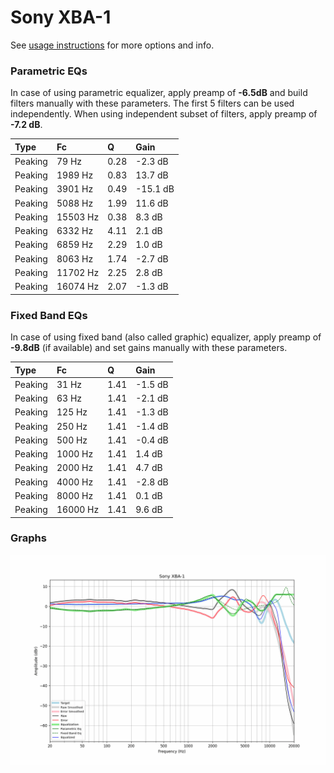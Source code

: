 # Sony XBA-1
See [usage instructions](https://github.com/jaakkopasanen/AutoEq#usage) for more options and info.

### Parametric EQs
In case of using parametric equalizer, apply preamp of **-6.5dB** and build filters manually
with these parameters. The first 5 filters can be used independently.
When using independent subset of filters, apply preamp of **-7.2 dB**.

| Type    | Fc       |    Q | Gain     |
|:--------|:---------|:-----|:---------|
| Peaking | 79 Hz    | 0.28 | -2.3 dB  |
| Peaking | 1989 Hz  | 0.83 | 13.7 dB  |
| Peaking | 3901 Hz  | 0.49 | -15.1 dB |
| Peaking | 5088 Hz  | 1.99 | 11.6 dB  |
| Peaking | 15503 Hz | 0.38 | 8.3 dB   |
| Peaking | 6332 Hz  | 4.11 | 2.1 dB   |
| Peaking | 6859 Hz  | 2.29 | 1.0 dB   |
| Peaking | 8063 Hz  | 1.74 | -2.7 dB  |
| Peaking | 11702 Hz | 2.25 | 2.8 dB   |
| Peaking | 16074 Hz | 2.07 | -1.3 dB  |

### Fixed Band EQs
In case of using fixed band (also called graphic) equalizer, apply preamp of **-9.8dB**
(if available) and set gains manually with these parameters.

| Type    | Fc       |    Q | Gain    |
|:--------|:---------|:-----|:--------|
| Peaking | 31 Hz    | 1.41 | -1.5 dB |
| Peaking | 63 Hz    | 1.41 | -2.1 dB |
| Peaking | 125 Hz   | 1.41 | -1.3 dB |
| Peaking | 250 Hz   | 1.41 | -1.4 dB |
| Peaking | 500 Hz   | 1.41 | -0.4 dB |
| Peaking | 1000 Hz  | 1.41 | 1.4 dB  |
| Peaking | 2000 Hz  | 1.41 | 4.7 dB  |
| Peaking | 4000 Hz  | 1.41 | -2.8 dB |
| Peaking | 8000 Hz  | 1.41 | 0.1 dB  |
| Peaking | 16000 Hz | 1.41 | 9.6 dB  |

### Graphs
![](./Sony%20XBA-1.png)